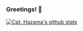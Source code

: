 ### Greetings! 👋

[![Cpt. Hazama's github stats](https://github-readme-stats.vercel.app/api?username=Cpt-Hazama)](https://github.com/Cpt-Hazama/github-readme-stats)
